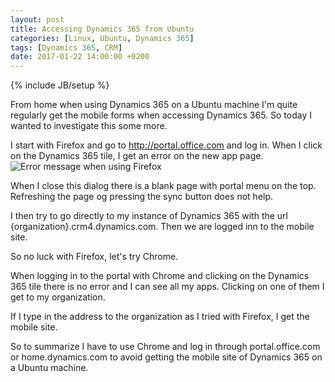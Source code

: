 ```yaml
---
layout: post
title: Accessing Dynamics 365 from Ubuntu
categories: [Linux, Ubuntu, Dynamics 365]
tags: [Dynamics 365, CRM]
date: 2017-01-22 14:00:00 +0200
---
```

{% include JB/setup %}

From home when using Dynamics 365 on a Ubuntu machine I'm quite regularly get the mobile forms when accessing Dynamics 365. So today I wanted to investigate this some more.

I start with Firefox and go to http://portal.office.com and log in. When I click on the Dynamics 365 tile, I get an error on the new app page.
<img src="{{ site.url }}/assets/images/dynamics_ubuntu/firefox-portal-error.png" class="img-responsive img-right" alt="Error message when using Firefox" title="Error message when using Firefox" />

When I close this dialog there is a blank page with portal menu on the top. Refreshing the page og pressing the sync button does not help.

I then try to go directly to my instance of Dynamics 365 with the url {organization}.crm4.dynamics.com. Then we are logged inn to the mobile site.

So no luck with Firefox, let's try Chrome.

When logging in to the portal with Chrome and clicking on the Dynamics 365 tile there is no error and I can see all my apps. Clicking on one of them I get to my organization.

If I type in the address to the organization as I tried with Firefox, I get the mobile site.

So to summarize I have to use Chrome and log in through portal.office.com or home.dynamics.com to avoid getting the mobile site of Dynamics 365 on a Ubuntu machine.
